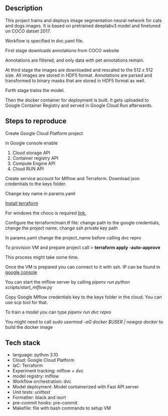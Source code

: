 <h2>Description</h2>
This project trains and deploys image segmentation neural network for cats and dogs images.
It is based on pretrained deeplabv3 model and finetuned on COCO datset 2017.

Workflow is specified in dvc.yaml file. <p>
First stage downloads annotations from COCO website

Annotations are filtered, and only data with pet annotations remain.

At third stage the images are downloaded and rescaled to the 512 x 512 size.
All images are stored in HDF5 format.
Annotations are parsed and transformed to binary masks that are stored in HDF5 format as well.

Forth stage trains the model.

Then the docker container for deployment is built.
It gets uploaded to Google Container Registry and served in Google Cloud Run afterwards.


<h2>Steps to reproduce</h2>
Create Google Cloud Platform project

in Google console enable
<ol>
<li>Cloud storage API</li>
<li>Container registry API</li>
<li>Compute Engine API</li>
<li>Cloud RUN API</li>
</ol>
Create service account for Mlflow and Terraform. Download json credentials to the keys folder.

Change key name in params.yaml


<a href="https://learn.hashicorp.com/tutorials/terraform/install-cli?in=terraform/gcp-get-started">Install terraform</a>

For windows the choco is required <a href="https://chocolatey.org/install#individual"> link. </a>

Configure the terraform/main.tf file: change path to the google credentials, change the project name, change ssh private key path

In params.yaml change the project_name before calling dvc repro


To provision VM and prepare project call > <b>terraform apply -auto-approve</b>

This process might take some time.

Once the VM is prepared you can connect to it with ssh.
IP can be found in <a href="https://console.cloud.google.com/compute/">google console</a>

You can start the mlflow server by calling <i>pipenv run python scripts/start_mlflow.py</i>

Copy Google Mlflow credentials key to the keys folder in the cloud. You can use scp tool for that.

To train a model you can type <i>pipenv run dvc repro</i>


You might need to call <i>sudo usermod -aG docker $USER | newgrp docker</i> to build the docker image


<h2>Tech stack</h2>

<ul>
<li>language: python 3.10</li>
<li>Cloud: Google Cloud Platform</li>
<li>IaC: Terraform</li>
<li>Experiment tracking: mlflow + dvc</li>
<li>model registry: mlflow</li>
<li>Workflow orchestration: dvc</li>
<li>Model deployment: Model containerized with Fast API server</li>
<li>Unit tests: unittest</li>
<li>Formatter: black and isort</li>
<li>pre-commit hooks: pre-commit</li>
<li>Makefile: file with bash commands to setup VM</li>

</ul>
